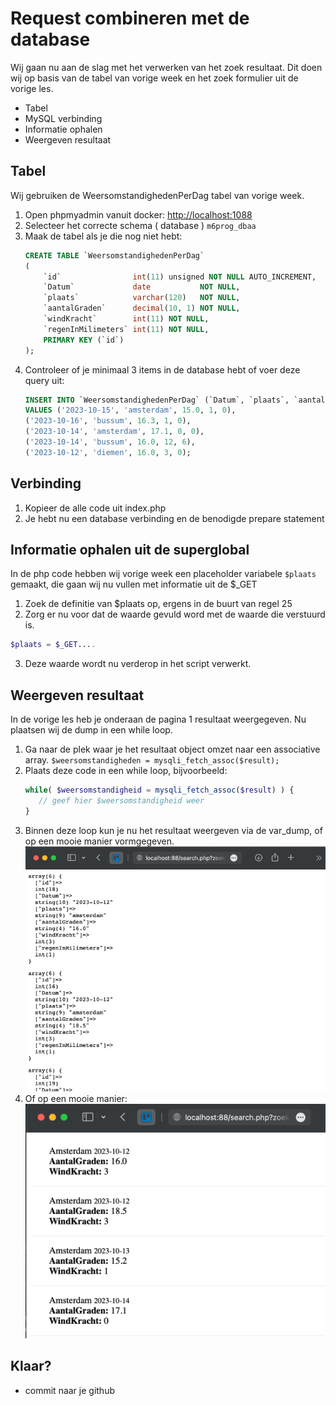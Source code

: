 # Request combineren met de database
Wij gaan nu aan de slag met het verwerken van het zoek resultaat. Dit doen wij op basis van de tabel van vorige week en het zoek formulier uit de vorige les.
- Tabel
- MySQL verbinding
- Informatie ophalen
- Weergeven resultaat

## Tabel
Wij gebruiken de WeersomstandighedenPerDag tabel van vorige week.
1. Open phpmyadmin vanuit docker: [http://localhost:1088](http://localhost:1088)
2. Selecteer het correcte schema ( database ) `m6prog_dbaa`
3. Maak de tabel als je die nog niet hebt:
    ```sql
    CREATE TABLE `WeersomstandighedenPerDag`
    (
        `id`                int(11) unsigned NOT NULL AUTO_INCREMENT,
        `Datum`             date           NOT NULL,
        `plaats`            varchar(120)   NOT NULL,
        `aantalGraden`      decimal(10, 1) NOT NULL,
        `windKracht`        int(11) NOT NULL,
        `regenInMilimeters` int(11) NOT NULL,
        PRIMARY KEY (`id`)
    );
    ```
4. Controleer of je minimaal 3 items in de database hebt of voer deze query uit:
    ```sql
    INSERT INTO `WeersomstandighedenPerDag` (`Datum`, `plaats`, `aantalGraden`, `windKracht`, `regenInMilimeters`)
    VALUES ('2023-10-15', 'amsterdam', 15.0, 1, 0),
    ('2023-10-16', 'bussum', 16.3, 1, 0),
    ('2023-10-14', 'amsterdam', 17.1, 0, 0),
    ('2023-10-14', 'bussum', 16.0, 12, 6),
    ('2023-10-12', 'diemen', 16.0, 3, 0);
    ```

## Verbinding
1. Kopieer de alle code uit index.php
2. Je hebt nu een database verbinding en de benodigde prepare statement

## Informatie ophalen uit de superglobal
In de php code hebben wij vorige week een placeholder variabele `$plaats` gemaakt, die gaan wij nu vullen met informatie uit de $_GET 
1. Zoek de definitie van $plaats op, ergens in de buurt van regel 25
2. Zorg er nu voor dat de waarde gevuld word met de waarde die verstuurd is.
```php
$plaats = $_GET....
```
3. Deze waarde wordt nu verderop in het script verwerkt.

## Weergeven resultaat
In de vorige les heb je onderaan de pagina 1 resultaat weergegeven. Nu plaatsen wij de dump in een while loop.
1. Ga naar de plek waar je het resultaat object omzet naar een associative array. ```$weersomstandigheden = mysqli_fetch_assoc($result);```
2. Plaats deze code in een while loop, bijvoorbeeld:
   ```php
   while( $weersomstandigheid = mysqli_fetch_assoc($result) ) {
      // geef hier $weersomstandigheid weer
   }
   ```
3. Binnen deze loop kun je nu het resultaat weergeven via de var_dump, of op een mooie manier vormgegeven.<br>
![img/search_result_1.png](img/search_result_1.png)
4. Of op een mooie manier:<br>
![img/search_result_2.png](img/search_result_2.png)

## Klaar?
- commit naar je github